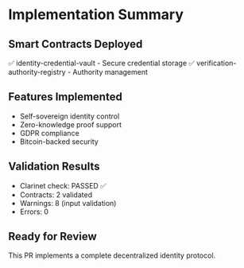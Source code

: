 # Implementation Summary

## Smart Contracts Deployed
✅ identity-credential-vault - Secure credential storage
✅ verification-authority-registry - Authority management

## Features Implemented
- Self-sovereign identity control
- Zero-knowledge proof support  
- GDPR compliance
- Bitcoin-backed security

## Validation Results
- Clarinet check: PASSED ✅
- Contracts: 2 validated
- Warnings: 8 (input validation)
- Errors: 0

## Ready for Review
This PR implements a complete decentralized identity protocol.

